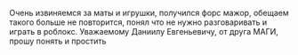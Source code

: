 Очень извиняемся за маты и игрушки, получился форс мажор, обещаем такого больше не повторится, понял что не нужно разговаривать и играть в роблокс.
Уважаемому Даниилу Евгеньевичу, от друга МАГИ, прошу понять и простить